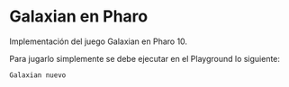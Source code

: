# Galaxian en Pharo
Implementación del juego Galaxian en Pharo 10.

Para jugarlo simplemente se debe ejecutar en el Playground lo siguiente:

```Smalltalk
Galaxian nuevo
```
